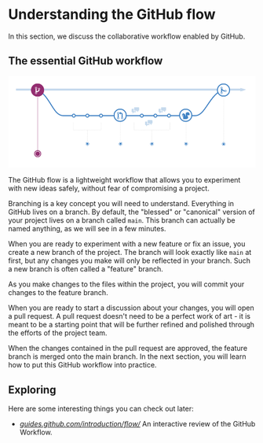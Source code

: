 # Understanding the GitHub flow

In this section, we discuss the collaborative workflow enabled by GitHub.

## The essential GitHub workflow

![GitHub Workflow](./img/github-workflow.png)

The GitHub flow is a lightweight workflow that allows you to experiment with new ideas safely, without fear of compromising a project.

Branching is a key concept you will need to understand. Everything in GitHub lives on a branch. By default, the "blessed" or "canonical" version of your project lives on a branch called `main`. This branch can actually be named anything, as we will see in a few minutes.

When you are ready to experiment with a new feature or fix an issue, you create a new branch of the project. The branch will look exactly like `main` at first, but any changes you make will only be reflected in your branch. Such a new branch is often called a "feature" branch.

As you make changes to the files within the project, you will commit your changes to the feature branch.

When you are ready to start a discussion about your changes, you will open a pull request. A pull request doesn't need to be a perfect work of art - it is meant to be a starting point that will be further refined and polished through the efforts of the project team.

When the changes contained in the pull request are approved, the feature branch is merged onto the main branch. In the next section, you will learn how to put this GitHub workflow into practice.

## Exploring

Here are some interesting things you can check out later:

- *[guides.github.com/introduction/flow/](https://guides.github.com/introduction/flow/)* An interactive review of the GitHub Workflow.
